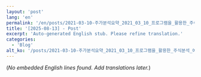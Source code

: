 ```yaml
---
layout: 'post'
lang: 'en'
permalink: '/en/posts/2021-03-10-주가분석요약_2021_03_10_프로그램을_활용한_주식분석_예상결과_21_35_44/'
title: '[2025-08-13] - Post'
excerpt: 'Auto-generated English stub. Please refine translation.'
categories:
  - 'Blog'
alt_ko: '/posts/2021-03-10-주가분석요약_2021_03_10_프로그램을_활용한_주식분석_예상결과_21_35_44/'
---
```


(*No embedded English lines found. Add translations later.*)
